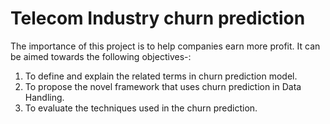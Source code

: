 # Telecom Industry churn prediction
The importance of this project is to help companies earn more profit. It can be aimed towards the following objectives-:
1. To define and explain the related terms in churn prediction model.
2. To propose the novel framework that uses churn prediction in Data Handling. 
3. To evaluate the techniques used in the churn prediction.
